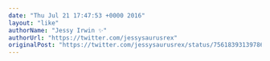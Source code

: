 ```yaml
---
date: "Thu Jul 21 17:47:53 +0000 2016"
layout: "like"
authorName: "Jessy Irwin ✨"
authorUrl: "https://twitter.com/jessysaurusrex"
originalPost: "https://twitter.com/jessysaurusrex/status/756183931397865472"
---
```

